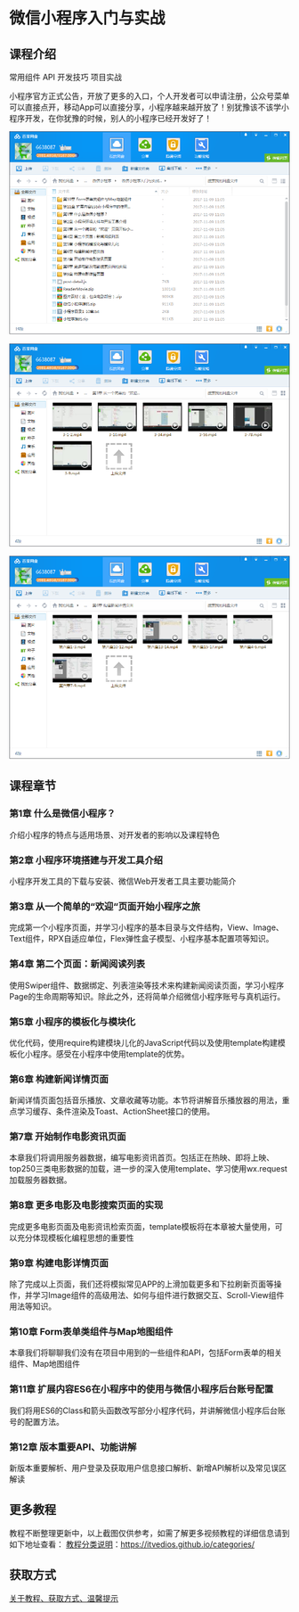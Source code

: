 # 微信小程序入门与实战

## 课程介绍

常用组件 API 开发技巧 项目实战

小程序官方正式公告，开放了更多的入口，个人开发者可以申请注册，公众号菜单可以直接点开，移动App可以直接分享，小程序越来越开放了！别犹豫该不该学小程序开发，在你犹豫的时候，别人的小程序已经开发好了！

![](img/微信小程序入门与实战1.png)

![](img/微信小程序入门与实战2.png)

![](img/微信小程序入门与实战3.png)

## 课程章节

### 第1章 什么是微信小程序？

介绍小程序的特点与适用场景、对开发者的影响以及课程特色

### 第2章 小程序环境搭建与开发工具介绍

小程序开发工具的下载与安装、微信Web开发者工具主要功能简介

### 第3章 从一个简单的“欢迎“页面开始小程序之旅

完成第一个小程序页面，并学习小程序的基本目录与文件结构，View、Image、Text组件，RPX自适应单位，Flex弹性盒子模型、小程序基本配置项等知识。

### 第4章 第二个页面：新闻阅读列表

使用Swiper组件、数据绑定、列表渲染等技术来构建新闻阅读页面，学习小程序Page的生命周期等知识。除此之外，还将简单介绍微信小程序账号与真机运行。

### 第5章 小程序的模板化与模块化

优化代码，使用require构建模块儿化的JavaScript代码以及使用template构建模板化小程序。感受在小程序中使用template的优势。

### 第6章 构建新闻详情页面

新闻详情页面包括音乐播放、文章收藏等功能。本节将讲解音乐播放器的用法，重点学习缓存、条件渲染及Toast、ActionSheet接口的使用。

### 第7章 开始制作电影资讯页面

本章我们将调用服务器数据，编写电影资讯首页。包括正在热映、即将上映、top250三类电影数据的加载，进一步的深入使用template、学习使用wx.request加载服务器数据。

### 第8章 更多电影及电影搜索页面的实现

完成更多电影页面及电影资讯检索页面，template模板将在本章被大量使用，可以充分体现模板化编程思想的重要性

### 第9章 构建电影详情页面

除了完成以上页面，我们还将模拟常见APP的上滑加载更多和下拉刷新页面等操作，并学习Image组件的高级用法、如何与组件进行数据交互、Scroll-View组件用法等知识。

### 第10章 Form表单类组件与Map地图组件

本章我们将聊聊我们没有在项目中用到的一些组件和API，包括Form表单的相关组件、Map地图组件

### 第11章 扩展内容ES6在小程序中的使用与微信小程序后台账号配置

我们将用ES6的Class和箭头函数改写部分小程序代码，并讲解微信小程序后台账号的配置方法。

### 第12章 版本重要API、功能讲解

新版本重要解析、用户登录及获取用户信息接口解析、新增API解析以及常见误区解读

## 更多教程

教程不断整理更新中，以上截图仅供参考，如需了解更多视频教程的详细信息请到如下地址查看：
[教程分类说明](https://itvedios.github.io/categories/)：<https://itvedios.github.io/categories/>

## 获取方式

[关于教程、获取方式、温馨提示](https://itvedios.github.io/about/)
